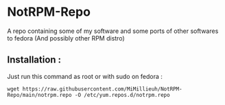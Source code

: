 # NotRPM-Repo
A repo containing some of my software and some ports of other softwares to fedora (And possibly other RPM distro)

## Installation :

Just run this command as root or with sudo on fedora :

`wget https://raw.githubusercontent.com/MiMillieuh/NotRPM-Repo/main/notrpm.repo -O /etc/yum.repos.d/notrpm.repo`
